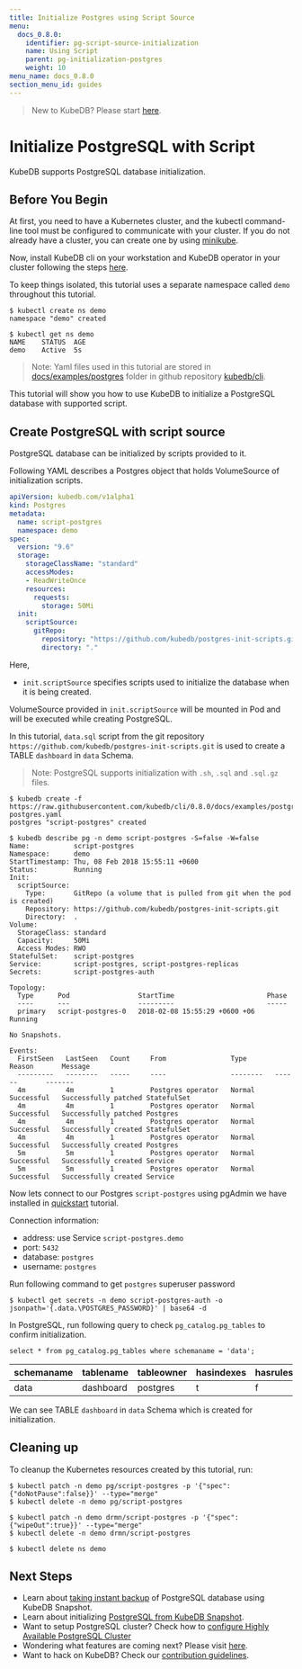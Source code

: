 ```yaml
---
title: Initialize Postgres using Script Source
menu:
  docs_0.8.0:
    identifier: pg-script-source-initialization
    name: Using Script
    parent: pg-initialization-postgres
    weight: 10
menu_name: docs_0.8.0
section_menu_id: guides
---
```


> New to KubeDB? Please start [here](/docs/concepts/README.md).

# Initialize PostgreSQL with Script

KubeDB supports PostgreSQL database initialization.

## Before You Begin

At first, you need to have a Kubernetes cluster, and the kubectl command-line tool must be configured to communicate with your cluster.
If you do not already have a cluster, you can create one by using [minikube](https://github.com/kubernetes/minikube).

Now, install KubeDB cli on your workstation and KubeDB operator in your cluster following the steps [here](/docs/setup/install.md).

To keep things isolated, this tutorial uses a separate namespace called `demo` throughout this tutorial.

```console
$ kubectl create ns demo
namespace "demo" created

$ kubectl get ns demo
NAME    STATUS  AGE
demo    Active  5s
```

> Note: Yaml files used in this tutorial are stored in [docs/examples/postgres](https://github.com/kubedb/cli/tree/0.8.0/docs/examples/postgres) folder in github repository [kubedb/cli](https://github.com/kubedb/cli).

This tutorial will show you how to use KubeDB to initialize a PostgreSQL database with supported script.

## Create PostgreSQL with script source

PostgreSQL database can be initialized by scripts provided to it.

Following YAML describes a Postgres object that holds VolumeSource of initialization scripts.

```yaml
apiVersion: kubedb.com/v1alpha1
kind: Postgres
metadata:
  name: script-postgres
  namespace: demo
spec:
  version: "9.6"
  storage:
    storageClassName: "standard"
    accessModes:
    - ReadWriteOnce
    resources:
      requests:
        storage: 50Mi
  init:
    scriptSource:
      gitRepo:
        repository: "https://github.com/kubedb/postgres-init-scripts.git"
        directory: "."
```

Here,

- `init.scriptSource` specifies scripts used to initialize the database when it is being created.

VolumeSource provided in `init.scriptSource` will be mounted in Pod and will be executed while creating PostgreSQL.

In this tutorial, `data.sql` script from the git repository `https://github.com/kubedb/postgres-init-scripts.git` is used to create a TABLE `dashboard` in `data` Schema.

> Note: PostgreSQL supports initialization with `.sh`, `.sql` and `.sql.gz` files.

```console
$ kubedb create -f https://raw.githubusercontent.com/kubedb/cli/0.8.0/docs/examples/postgres/initialization/script-postgres.yaml
postgres "script-postgres" created
```

```console
$ kubedb describe pg -n demo script-postgres -S=false -W=false
Name:           script-postgres
Namespace:      demo
StartTimestamp: Thu, 08 Feb 2018 15:55:11 +0600
Status:         Running
Init:
  scriptSource:
    Type:       GitRepo (a volume that is pulled from git when the pod is created)
    Repository: https://github.com/kubedb/postgres-init-scripts.git
    Directory:  .
Volume:
  StorageClass: standard
  Capacity:     50Mi
  Access Modes: RWO
StatefulSet:    script-postgres
Service:        script-postgres, script-postgres-replicas
Secrets:        script-postgres-auth

Topology:
  Type      Pod                 StartTime                       Phase
  ----      ---                 ---------                       -----
  primary   script-postgres-0   2018-02-08 15:55:29 +0600 +06   Running

No Snapshots.

Events:
  FirstSeen   LastSeen   Count     From                Type       Reason       Message
  ---------   --------   -----     ----                --------   ------       -------
  4m          4m         1         Postgres operator   Normal     Successful   Successfully patched StatefulSet
  4m          4m         1         Postgres operator   Normal     Successful   Successfully patched Postgres
  4m          4m         1         Postgres operator   Normal     Successful   Successfully created StatefulSet
  4m          4m         1         Postgres operator   Normal     Successful   Successfully created Postgres
  5m          5m         1         Postgres operator   Normal     Successful   Successfully created Service
  5m          5m         1         Postgres operator   Normal     Successful   Successfully created Service
```

Now lets connect to our Postgres `script-postgres`  using pgAdmin we have installed in [quickstart](/docs/guides/postgres/quickstart/quickstart.md#before-you-begin) tutorial.

Connection information:

- address: use Service `script-postgres.demo`
- port: `5432`
- database: `postgres`
- username: `postgres`

Run following command to get `postgres` superuser password

    $ kubectl get secrets -n demo script-postgres-auth -o jsonpath='{.data.\POSTGRES_PASSWORD}' | base64 -d

In PostgreSQL, run following query to check `pg_catalog.pg_tables` to confirm initialization.

```console
select * from pg_catalog.pg_tables where schemaname = 'data';
```

 schemaname | tablename | tableowner | hasindexes | hasrules | hastriggers | rowsecurity
------------|-----------|------------|------------|----------|-------------|-------------
 data       | dashboard | postgres   | t          | f        | f           | f

We can see TABLE `dashboard` in `data` Schema which is created for initialization.

## Cleaning up

To cleanup the Kubernetes resources created by this tutorial, run:

```console
$ kubectl patch -n demo pg/script-postgres -p '{"spec":{"doNotPause":false}}' --type="merge"
$ kubectl delete -n demo pg/script-postgres

$ kubectl patch -n demo drmn/script-postgres -p '{"spec":{"wipeOut":true}}' --type="merge"
$ kubectl delete -n demo drmn/script-postgres

$ kubectl delete ns demo
```

## Next Steps

- Learn about [taking instant backup](/docs/guides/postgres/snapshot/instant_backup.md) of PostgreSQL database using KubeDB Snapshot.
- Learn about initializing [PostgreSQL from KubeDB Snapshot](/docs/guides/postgres/initialization/snapshot_source.md).
- Want to setup PostgreSQL cluster? Check how to [configure Highly Available PostgreSQL Cluster](/docs/guides/postgres/clustering/ha_cluster.md)
- Wondering what features are coming next? Please visit [here](/docs/roadmap.md).
- Want to hack on KubeDB? Check our [contribution guidelines](/docs/CONTRIBUTING.md).
